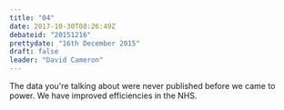 ```yaml
---
title: "04"
date: 2017-10-30T08:26:49Z
debateid: "20151216"
prettydate: "16th December 2015"
draft: false
leader: "David Cameron"
---
```


The data you're talking about were never published before we came to power. We have improved efficiencies in the NHS.